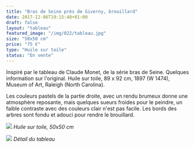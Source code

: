 ```yaml
---
title: "Bras de Seine près de Giverny, brouillard"
date: 2017-12-06T19:15:40+01:00
draft: false
layout: "tableau"
featured_image: "/img/022/tableau.jpg"
size: "50x50 cm"
price: "75 €"
type: "Huile sur toile"
status: "En vente"
---
```


Inspiré par le tableau de Claude Monet, de la série bras de Seine. Quelques information sur l'original. Huile sur toile, 89 x 92 cm, 1897 (W 1474), Museum of Art, Raleigh (North Carolina).

Les couleurs pastels de la partie droite, avec un rendu brumeux donne une atmosphère reposante, mais quelques sueurs froides pour le peindre, un faible contraste avec des couleurs clair n'est pas facile. Les bords des arbres sont fondu et adouci pour rendre le brouillard.

![](/img/022/tableau.jpg)
*Huile sur toile, 50x50 cm*

![](/img/022/detail.jpg)
*Détail du tableau*